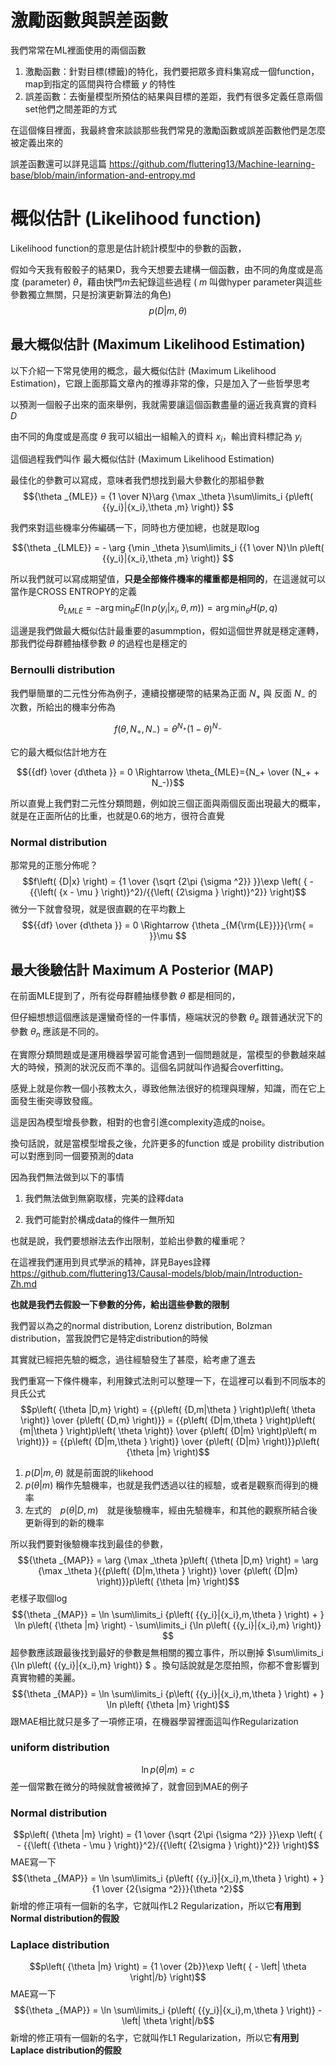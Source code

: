# 激勵函數與誤差函數

我們常常在ML裡面使用的兩個函數

1. 激勵函數：針對目標(標籤)的特化，我們要把眾多資料集寫成一個function，map到指定的區間與符合標籤 $y$ 的特性
2. 誤差函數：去衡量模型所預估的結果與目標的差距，我們有很多定義任意兩個set他們之間差距的方式

在這個條目裡面，我最終會來談談那些我們常見的激勵函數或誤差函數他們是怎麼被定義出來的

誤差函數還可以詳見這篇
https://github.com/fluttering13/Machine-learning-base/blob/main/information-and-entropy.md

# 概似估計 (Likelihood function)
Likelihood function的意思是估計統計模型中的參數的函數，

假如今天我有骰骰子的結果D，我今天想要去建構一個函數，由不同的角度或是高度 (parameter) $\theta$，藉由快門$m$去紀錄這些過程 ( $m$ 叫做hyper parameter與這些參數獨立無關，只是扮演更新算法的角色)
$$p\left( {D|m,\theta } \right)$$

## 最大概似估計 (Maximum Likelihood Estimation)
以下介紹一下常見使用的概念，最大概似估計 (Maximum Likelihood Estimation)，它跟上面那篇文章內的推導非常的像，只是加入了一些哲學思考

以預測一個骰子出來的面來舉例，我就需要讓這個函數盡量的逼近我真實的資料 $D$

由不同的角度或是高度 $\theta$ 我可以組出一組輸入的資料 $x_i$，輸出資料標記為 $y_i$

這個過程我們叫作 最大概似估計 (Maximum Likelihood Estimation)

最佳化的參數可以寫成，意味者我們想找到最大參數化的那組參數
$${\theta _{MLE}} = {1 \over N}\arg {\max _\theta }\sum\limits_i {p\left( {{y_i}|{x_i},\theta ,m} \right)} $$

我們來對這些機率分佈編碼一下，同時也方便加總，也就是取log

$${\theta _{LMLE}} =  - \arg {\min _\theta }\sum\limits_i {{1 \over N}\ln p\left( {{y_i}|{x_i},\theta ,m} \right)} $$

所以我們就可以寫成期望值，**只是全部條件機率的權重都是相同的**，在這邊就可以當作是CROSS ENTROPY的定義
$${\theta _{LMLE}} =  - \arg {\min _\theta }E\left( {\ln p\left( {{y_i}|{x_i},\theta ,m} \right)} \right) = \arg {\min _\theta }H\left( {p,q} \right)$$

這邊是我們做最大概似估計最重要的asummption，假如這個世界就是穩定運轉，那我們從母群體抽樣參數 $\theta$ 的過程也是穩定的

### Bernoulli distribution
我們舉簡單的二元性分佈為例子，連續投擲硬幣的結果為正面 $N_ +$ 與 反面 $N_-$ 的次數，所給出的機率分佈為

$$f\left( {\theta ,{N_ + },{N_ - }} \right) = {\theta ^{{N_ + }}}{\left( {1 - \theta } \right)^{{N_ - }}}$$

它的最大概似估計地方在

$${{df} \over {d\theta }} = 0 \Rightarrow \theta_{MLE}={N_+ \over (N_+ + N_-)}$$

所以直覺上我們對二元性分類問題，例如說三個正面與兩個反面出現最大的概率，就是在正面所佔的比重，也就是0.6的地方，很符合直覺

### Normal distribution
那常見的正態分佈呢？
$$f\left( {D|x} \right) = {1 \over {\sqrt {2\pi {\sigma ^2}} }}\exp \left( { - {{\left( {x - \mu } \right)}^2}/{{\left( {2\sigma } \right)}^2}} \right)$$
微分一下就會發現，就是很直觀的在平均數上
$${{df} \over {d\theta }} = 0 \Rightarrow {\theta _{M{\rm{LE}}}}{\rm{ = }}\mu $$

## 最大後驗估計 Maximum A Posterior (MAP)
在前面MLE提到了，所有從母群體抽樣參數 $\theta$ 都是相同的，


但仔細想想這個應該是還蠻奇怪的一件事情，極端狀況的參數 $\theta_e$ 跟普通狀況下的參數 $\theta_n$ 應該是不同的。

在實際分類問題或是運用機器學習可能會遇到一個問題就是，當模型的參數越來越大的時候，預測的狀況反而不準的。這個名詞就叫作過擬合overfitting。

感覺上就是你教一個小孩教太久，導致他無法很好的梳理與理解，知識，而在它上面發生衝突導致發瘋。

這是因為模型增長參數，相對的也會引進complexity造成的noise。

換句話說，就是當模型增長之後，允許更多的function 或是 probility distribution可以對應到同一個要預測的data

因為我們無法做到以下的事情

1. 我們無法做到無窮取樣，完美的詮釋data

2. 我們可能對於構成data的條件一無所知

也就是說，我們要想辦法去作出限制，並給出參數的權重呢？

在這裡我們運用到貝式學派的精神，詳見Bayes詮釋
https://github.com/fluttering13/Causal-models/blob/main/Introduction-Zh.md

**也就是我們去假設一下參數的分佈，給出這些參數的限制**

我們習以為之的normal distribution, Lorenz distribution, Bolzman distribution，當我說們它是特定distribution的時候

其實就已經把先驗的概念，過往經驗發生了甚麼，給考慮了進去

我們重寫一下條件機率，利用鍊式法則可以整理一下，在這裡可以看到不同版本的貝氏公式
$$p\left( {\theta |D,m} \right) = {{p\left( {D,m|\theta } \right)p\left( \theta  \right)} \over {p\left( {D,m} \right)}} = {{p\left( {D|m,\theta } \right)p\left( {m|\theta } \right)p\left( \theta  \right)} \over {p\left( {D|m} \right)p\left( m \right)}} = {{p\left( {D|m,\theta } \right)} \over {p\left( {D|m} \right)}}p\left( {\theta |m} \right)$$

1. ${p\left( {D|m,\theta } \right)}$ 就是前面說的likehood
2. $p\left( {\theta |m} \right)$ 稱作先驗機率，也就是我們透過以往的經驗，或者是觀察而得到的機率
3. 左式的　$p\left( {\theta |D,m} \right)$　就是後驗機率，經由先驗機率，和其他的觀察所結合後更新得到的新的機率

所以我們要對後驗機率找到最佳的參數，
$${\theta _{MAP}} = \arg {\max _\theta }p\left( {\theta |D,m} \right) = \arg {\max _\theta }{{p\left( {D|m,\theta } \right)} \over {p\left( {D|m} \right)}}p\left( {\theta |m} \right)$$
老樣子取個log
$${\theta _{MAP}} = \ln \sum\limits_i {p\left( {{y_i}|{x_i},m,\theta } \right) + } \ln p\left( {\theta |m} \right) - \sum\limits_i {\ln p\left( {{y_i}|{x_i},m} \right)} $$
超參數應該跟最後找到最好的參數是無相關的獨立事件，所以刪掉 $\sum\limits_i {\ln p\left( {{y_i}|{x_i},m} \right)} $ 。換句話說就是怎麼拍照，你都不會影響到真實物體的美麗。
$${\theta _{MAP}} = \ln \sum\limits_i {p\left( {{y_i}|{x_i},m,\theta } \right) + } \ln p\left( {\theta |m} \right)$$
跟MAE相比就只是多了一項修正項，在機器學習裡面這叫作Regularization

### uniform distribution
$$\ln p\left( {\theta |m} \right)=c$$
差一個常數在微分的時候就會被微掉了，就會回到MAE的例子

### Normal distribution
$$p\left( {\theta |m} \right) = {1 \over {\sqrt {2\pi {\sigma ^2}} }}\exp \left( { - {{\left( {\theta  - \mu } \right)}^2}/{{\left( {2\sigma } \right)}^2}} \right)$$
MAE寫一下
$${\theta _{MAP}} = \ln \sum\limits_i {p\left( {{y_i}|{x_i},m,\theta } \right) + } {1 \over {2{\sigma ^2}}}{\theta ^2}$$
新增的修正項有一個新的名字，它就叫作L2 Regularization，所以它**有用到Normal distribution的假設**

### Laplace distribution
$$p\left( {\theta |m} \right) = {1 \over {2b}}\exp \left( { - \left| \theta  \right|/b} \right)$$
MAE寫一下
$${\theta _{MAP}} = \ln \sum\limits_i {p\left( {{y_i}|{x_i},m,\theta } \right)}  - \left| \theta  \right|/b$$
新增的修正項有一個新的名字，它就叫作L1 Regularization，所以它**有用到Laplace distribution的假設**
